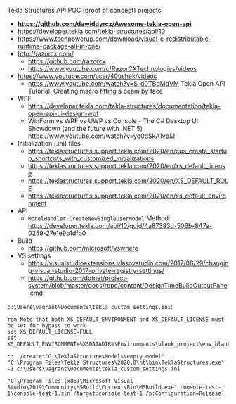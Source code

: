 Tekla Structures API POC (proof of concept) projects.

* **https://github.com/dawiddyrcz/Awesome-tekla-open-api**
* https://developer.tekla.com/tekla-structures/api/10
* https://www.techpowerup.com/download/visual-c-redistributable-runtime-package-all-in-one/
* http://razorcx.com/
    * https://github.com/razorcx
    * https://www.youtube.com/c/RazorCXTechnologies/videos
* https://www.youtube.com/user/40ushek/videos
    * https://www.youtube.com/watch?v=S-d0TBqMqVM Tekla Open API Tutorial. Creating macro fitting a beam by face
* WPF
    * https://developer.tekla.com/tekla-structures/documentation/tekla-open-api-ui-design-wpf
    * WinForm vs WPF vs UWP vs Console - The C# Desktop UI Showdown (and the future with .NET 5) https://www.youtube.com/watch?v=yq0dSkA1vpM
* Initialization (.ini) files
    * https://teklastructures.support.tekla.com/2020/en/cus_create_startup_shortcuts_with_customized_initializations
    * https://teklastructures.support.tekla.com/2020/en/xs_default_license
    * https://teklastructures.support.tekla.com/2020/en/XS_DEFAULT_ROLE
    * https://teklastructures.support.tekla.com/2020/en/xs_default_environment
* API
    * `ModelHandler.CreateNewSingleUserModel` Method: https://developer.tekla.com/api/10/guid/4a87383d-506b-847e-0259-27e1e9b1dfb0
* Build
    * https://github.com/microsoft/vswhere
* VS settings
    * https://visualstudioextensions.vlasovstudio.com/2017/06/29/changing-visual-studio-2017-private-registry-settings/
    * https://github.com/dotnet/project-system/blob/master/docs/repo/content/DesignTimeBuildOutputPane.cmd


`c:\Users\vagrant\Documents\tekla_custom_settings.ini`:
```batch
rem Note that both XS_DEFAULT_ENVIRONMENT and XS_DEFAULT_LICENSE must be set for bypass to work
set XS_DEFAULT_LICENSE=FULL
set XS_DEFAULT_ENVIRONMENT=%XSDATADIR%\Environments\blank_project\env_blank_project.ini
```

```batch
::  /create:"C:\TeklaStructuresModels\empty_model"
"C:\Program Files\Tekla Structures\2020.0\nt\bin\TeklaStructures.exe" -I c:\Users\vagrant\Documents\tekla_custom_settings.ini

"C:\Program Files (x86)\Microsoft Visual Studio\2019\Community\MSBuild\Current\Bin\MSBuild.exe" console-test-1\console-test-1.sln /target:console-test-1 /p:Configuration=Release
```
